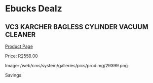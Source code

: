 
# Ebucks Dealz
## VC3 KARCHER BAGLESS CYLINDER VACUUM CLEANER
[Product Page](https://www.ebucks.com/web/shop/productSelected.do?prodId=1173037283&catId=998409624)

Price: R2559.00

Image: /web/cms/system/galleries/pics/prodimg/29399.png

Savings: 


	